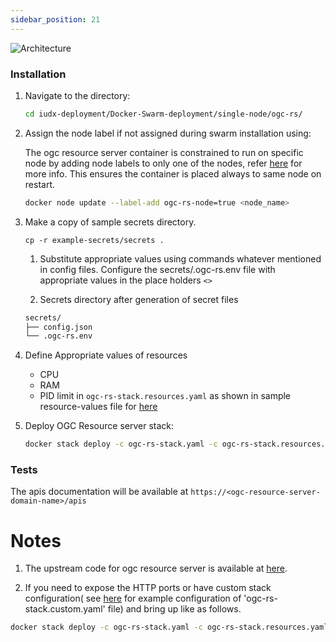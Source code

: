 ```yaml
---
sidebar_position: 21
---
```


<div class="img_background">
<div style={{textAlign: 'center'}}>

![Architecture](https://docs.assets.dataforpublicgood.org.in/IUDX-resources/ogcrs.png)<br/>

</div></div>

### Installation

1. Navigate to the directory:

    ```bash
    cd iudx-deployment/Docker-Swarm-deployment/single-node/ogc-rs/
    ```

2. Assign the node label if not assigned during swarm installation using:

    The ogc resource server container is constrained to run on specific node by adding node labels to only one of the nodes, refer [here](https://docs.docker.com/engine/swarm/services/#placement-constraints) for more info. This ensures the container is placed always to same node on restart.

    ```bash
    docker node update --label-add ogc-rs-node=true <node_name>
    ``` 
    
3. Make a copy of sample secrets directory.

    ```console
    cp -r example-secrets/secrets .
    ```

    1. Substitute appropriate values using commands whatever mentioned in config files. Configure the secrets/.ogc-rs.env file with appropriate values in the place holders `<>`

    2. Secrets directory after generation of secret files
    ```sh
    secrets/
    ├── config.json
    └── .ogc-rs.env
    ```
    

4. Define Appropriate values of resources 

    - CPU 
    - RAM 
    - PID limit 
    in `ogc-rs-stack.resources.yaml` as shown in sample resource-values file for [here](https://github.com/datakaveri/iudx-deployment/blob/master/Docker-Swarm-deployment/single-node/ogc-rs/example-ogc-rs-stack.resources.yaml)

5. Deploy OGC Resource server stack:
    
    ```sh
    docker stack deploy -c ogc-rs-stack.yaml -c ogc-rs-stack.resources.yaml ogc-rs
    ```

### Tests

The apis documentation will be available at 
    `https://<ogc-resource-server-domain-name>/apis`

# Notes

1. The upstream code for ogc resource server is available at [here](https://github.com/datakaveri/ogc-resource-server.git).

2. If you need to expose the HTTP ports or have custom stack configuration( see [here](https://github.com/datakaveri/iudx-deployment/blob/master/Docker-Swarm-deployment/single-node/ogc-rs/example-ogc-rs-stack.custom.yaml) for example configuration of 'ogc-rs-stack.custom.yaml' file)  and bring up like as follows.

```sh
docker stack deploy -c ogc-rs-stack.yaml -c ogc-rs-stack.resources.yaml -c ogc-rs-stack.custom.yaml ogc-rs
```